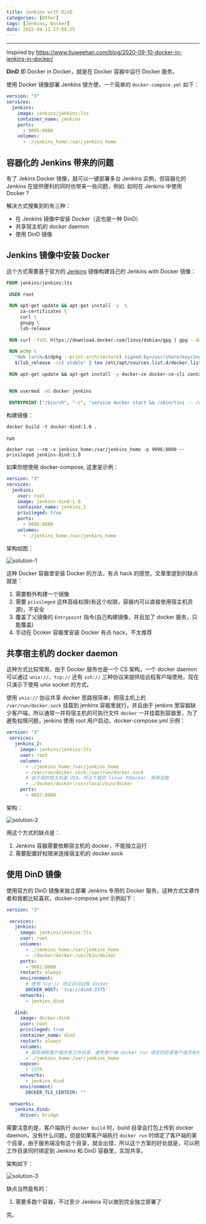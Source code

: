 ```yaml
---
title: Jenkins with DinD
categories: [Other]
tags: [Jenkins, Docker]
date: 2022-04-12 17:04:25
---
```


---

Inspired by <https://www.tiuweehan.com/blog/2020-09-10-docker-in-jenkins-in-docker/>

**DinD** 即 Docker in Docker，就是在 Docker 容器中运行 Docker 服务。

使用 Docker 镜像部署 Jenkins 很方便，一个简单的 `docker-compose.yml` 如下：

```yaml
version: "3"
services:
  jenkins:
    image: jenkins/jenkins:lts
    container_name: jenkins
    ports:
      - 9095:8080
    volumes:
      - ./jenkins_home:/var/jenkins_home
```

<!--more-->

## 容器化的 Jenkins 带来的问题

有了 Jekins Docker 镜像，就可以一键部署多台 Jenkins 实例，但容器化的 Jenkins 在提供便利的同时也带来一些问题，例如: 如何在 Jenkins 中使用 Docker ?

解决方式搜集到的有三种：

- 在 Jenkins 镜像中安装 Docker（这也是一种 DinD）
- 共享宿主机的 docker daemon
- 使用 DinD 镜像

## Jenkins 镜像中安装 Docker

这个方式需要基于官方的 [Jenkins](https://hub.docker.com/r/jenkins/jenkins) 镜像构建自己的 Jenkins with Docker 镜像：

```dockerfile
FROM jenkins/jenkins:lts
 
 USER root
 
 RUN apt-get update && apt-get install -y  \
     ca-certificates \
     curl \
     gnupg \
     lsb-release
 
 RUN curl -fsSL https://download.docker.com/linux/debian/gpg | gpg --dearmor -o /usr/share/keyrings/docker-archive-keyring.gpg
 
 RUN echo \
   "deb [arch=$(dpkg --print-architecture) signed-by=/usr/share/keyrings/docker-archive-keyring.gpg] https://download.docker.com/linux/debian \
   $(lsb_release -cs) stable" | tee /etc/apt/sources.list.d/docker.list > /dev/null
 
 RUN apt-get update && apt-get install -y docker-ce docker-ce-cli containerd.io
 
 
 RUN usermod -aG docker jenkins
 
 ENTRYPOINT ["/bin/sh", "-c", "service docker start && /sbin/tini -- /usr/local/bin/jenkins.sh"]
```

构建镜像：

```shell
docker build -t docker-dind:1.0 .
```

run

```shell
docker run --rm -v jenkins_home:/var/jenkins_home -p 9096:8080 --privileged jenkins-dind:1.0
```

如果你想使用 docker-compose, 这里是示例：

```yaml
version: "3"
services:
  jenkins:
    user: root
    image: jenkins-dind:1.0
    container_name: jenkins_1
    privileged: true
    ports:
      - 9096:8080
    volumes:
      - ./jenkins_home:/var/jenkins_home
```



架构如图：

![solution-1](https://www.tiuweehan.com/img/solution-1.png)

这种 Docker 容器里安装 Docker 的方法，有点 hack 的感觉，文章里提到的缺点就是：

1. 需要额外构建一个镜像
2. 需要 `privileged` 这样高级权限(有这个权限，容器内可以直接使用宿主机资源)，不安全
3. 覆盖了父镜像的 `Entrypoint` 指令(自己构建镜像，并且加了 docker 服务，只能覆盖)
4. 手动在 Dcoker 容器里安装 Docker 有点 hack，不太推荐

## 共享宿主机的 docker daemon

这种方式比较常用，由于 Docker 服务也是一个 CS 架构，一个 docker daemon 可以通过 `unix://`、`tcp://` 还有 `ssh://` 三种协议来提供给远程客户端使用，现在只演示下使用 unix socket 的方式。

使用 `unix://` 协议共享 docker 思路很简单，把宿主机上的 `/var/run/docker.sock` 挂载到 jenkins 容器里就行，并且由于 jenkins 里容器缺少客户端，所以通常一并将宿主机的可执行文件 `docker` 一并挂载到容器里，为了避免权限问题，jenkins 使用 root 用户启动，docker-compose.yml 示例：

```yaml
version: "3"
 services:
   jenkins_2:
     image: jenkins/jenkins:lts
     user: root
     volumes:
       - ./jenkins_home:/var/jenkins_home
       - /var/run/docker.sock:/var/run/docker.sock
       # 由于我的宿主机是 OSX，所以下载的 linux 的docker，用来挂载
       - ./docker/docker:/usr/local/bin/docker
     ports:
       - 9097:8080
```

架构：

![solution-2](https://www.tiuweehan.com/img/solution-2.png)

用这个方式的缺点是：

1. Jenkins 容器需要依赖宿主机的 docker，不能独立运行
2. 需要配置好权限来连接宿主机的 docker.sock

## 使用 DinD 镜像

使用官方的 DinD 镜像来独立部署 Jenkins 专用的 Docker 服务，这种方式文章作者和我都比较喜欢，docker-compose.yml 示例如下：

```yaml
version: "3"
 
 services:
   jenkins:
     image: jenkins/jenkins:lts
     user: root
     volumes:
       - ./jenkins_home:/var/jenkins_home
       - ./docker/docker:/usr/bin/docker
     ports:
       - 9091:8080
     restart: always
     environment:
       # 使用 tcp:// 协议访问远程 docker
       DOCKER_HOST: 'tcp://dind:2375'
     networks:
       - jenkins_dind
 
   dind:
     image: docker:dind
     user: root
     privileged: true
     container_name: dind
     restart: always
     volumes:
       # 服务端和客户端共享工作目录，避免客户端 docker run 绑定的目录客户端没有的问题
       - ./jenkins_home:/var/jenkins_home
     expose:
       - 2375
     networks:
       - jenkins_dind
     environment:
       DOCKER_TLS_CERTDIR: ""
 
 networks:
   jenkins_dind:
     driver: bridge
```

需要注意的是，客户端执行 `docker build` 时，build 目录会打包上传到 docker daemon，没有什么问题，但是如果客户端执行 `docker run` 时绑定了客户端的某个目录，由于服务端没有这个目录，就会出错，所以这个方案的好处就是，可以把工作目录同时绑定到 Jenkins 和 DinD 容器里，实现共享。

架构如下：

![solution-3](https://www.tiuweehan.com/img/solution-3.png)

缺点当然是有的：

1. 需要多跑个容器，不过至少 Jenkins 可以做到完全独立部署了

完。
